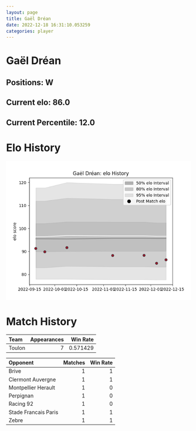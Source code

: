 ```yaml
---  
layout: page  
title: Gaël Dréan  
date: 2022-12-18 16:31:10.053259  
categories: player  
---
```

# Gaël Dréan

## Positions: W

## Current elo: 86.0

## Current Percentile: 12.0

# Elo History


![elo history](history_GaëlDréan.png)
# Match History


| Team   |   Appearances |   Win Rate |
|:-------|--------------:|-----------:|
| Toulon |             7 |   0.571429 |

| Opponent             |   Matches |   Win Rate |
|:---------------------|----------:|-----------:|
| Brive                |         1 |          1 |
| Clermont Auvergne    |         1 |          1 |
| Montpellier Herault  |         1 |          0 |
| Perpignan            |         1 |          0 |
| Racing 92            |         1 |          0 |
| Stade Francais Paris |         1 |          1 |
| Zebre                |         1 |          1 |